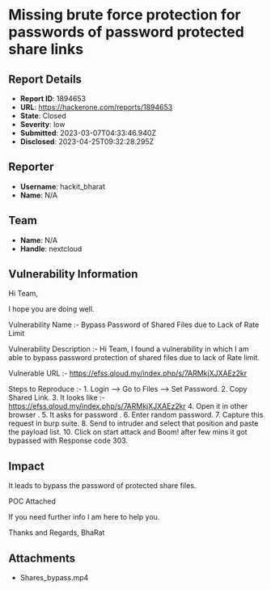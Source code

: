 # Missing brute force protection for passwords of password protected share links

## Report Details
- **Report ID**: 1894653
- **URL**: https://hackerone.com/reports/1894653
- **State**: Closed
- **Severity**: low
- **Submitted**: 2023-03-07T04:33:46.940Z
- **Disclosed**: 2023-04-25T09:32:28.295Z

## Reporter
- **Username**: hackit_bharat
- **Name**: N/A

## Team
- **Name**: N/A
- **Handle**: nextcloud

## Vulnerability Information
Hi Team,

I hope you are doing well.

Vulnerability Name :- Bypass Password of Shared Files due to Lack of Rate Limit

Vulnerability Description :- Hi Team, I found a vulnerability in which I am able to bypass password protection of shared files due to lack of Rate limit.

Vulnerable URL :- https://efss.qloud.my/index.php/s/7ARMkjXJXAEz2kr

Steps to Reproduce :- 1. Login --> Go to Files --> Set Password.
2. Copy Shared Link.
3. It looks like :- https://efss.qloud.my/index.php/s/7ARMkjXJXAEz2kr
4. Open it in other browser .
5. It asks for password .
6. Enter random password.
7. Capture this request in burp suite.
8. Send to intruder and select that position and paste the payload list.
10. Click on start attack and Boom! after few mins it got bypassed with Response code 303.

## Impact

It leads to bypass the password of protected share files.

POC Attached

If you need further info I am here to help you.

Thanks and Regards,
BhaRat

## Attachments
- Shares_bypass.mp4
